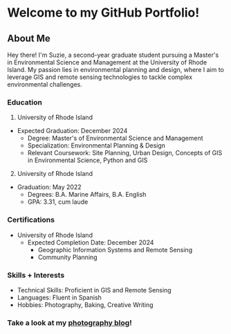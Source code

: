 # Welcome to my GitHub Portfolio!



## About Me


Hey there! I'm Suzie, a second-year graduate student pursuing a Master's in Environmental Science and Management at the University of Rhode Island. My passion lies in environmental planning and design, where I aim to leverage GIS and remote sensing technologies to tackle complex environmental challenges.


### Education
1. University of Rhode Island
- Expected Graduation: December 2024
	- Degree: Master's of Environmental Science and Management
	- Specialization: Environmental Planning & Design
	- Relevant Coursework: Site Planning, Urban Design, Concepts of GIS in Environmental Science, Python and GIS
2. University of Rhode Island
- Graduation: May 2022
	- Degrees: B.A. Marine Affairs, B.A. English
	- GPA: 3.31, cum laude

### Certifications
- University of Rhode Island
	- Expected Completion Date: December 2024
		- Geographic Information Systems and Remote Sensing
		- Community Planning


### Skills + Interests
+ Technical Skills: Proficient in GIS and Remote Sensing
+ Languages: Fluent in Spanish
+ Hobbies: Photography, Baking, Creative Writing



### Take a look at my [photography blog](https://sites.google.com/uri.edu/suziesphotography)!